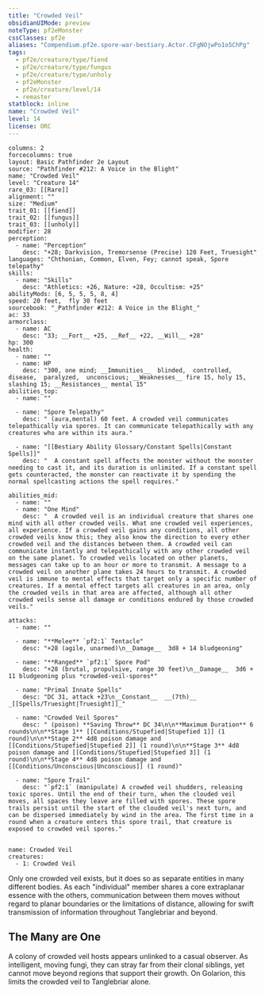 ```yaml
---
title: "Crowded Veil"
obsidianUIMode: preview
noteType: pf2eMonster
cssClasses: pf2e
aliases: "Compendium.pf2e.spore-war-bestiary.Actor.CFgNOjwPo1o5ChPg" 
tags:
  - pf2e/creature/type/fiend
  - pf2e/creature/type/fungus
  - pf2e/creature/type/unholy
  - pf2eMonster
  - pf2e/creature/level/14
  - remaster
statblock: inline
name: "Crowded Veil"
level: 14
license: ORC
---
```


```statblock
columns: 2
forcecolumns: true
layout: Basic Pathfinder 2e Layout
source: "Pathfinder #212: A Voice in the Blight"
name: "Crowded Veil"
level: "Creature 14"
rare_03: [[Rare]]
alignment: ""
size: "Medium"
trait_01: [[fiend]]
trait_02: [[fungus]]
trait_03: [[unholy]]
modifier: 28
perception:
  - name: "Perception"
    desc: "+28; Darkvision, Tremorsense (Precise) 120 Feet, Truesight"
languages: "Chthonian, Common, Elven, Fey; cannot speak, Spore telepathy"
skills:
  - name: "Skills"
    desc: "Athletics: +26, Nature: +28, Occultism: +25"
abilityMods: [6, 5, 5, 5, 8, 4]
speed: 20 feet,  fly 30 feet
sourcebook: "_Pathfinder #212: A Voice in the Blight_"
ac: 33
armorclass:
  - name: AC
    desc: "33; __Fort__ +25, __Ref__ +22, __Will__ +28"
hp: 300
health:
  - name: ""
  - name: HP
    desc: "300, one mind; __Immunities__  blinded,  controlled,  disease,  paralyzed,  unconscious; __Weaknesses__ fire 15, holy 15, slashing 15; __Resistances__ mental 15"
abilities_top:
  - name: ""

  - name: "Spore Telepathy"
    desc: " (aura,mental) 60 feet. A crowded veil communicates telepathically via spores. It can communicate telepathically with any creatures who are within its aura."

  - name: "[[Bestiary Ability Glossary/Constant Spells|Constant Spells]]"
    desc: "  A constant spell affects the monster without the monster needing to cast it, and its duration is unlimited. If a constant spell gets counteracted, the monster can reactivate it by spending the normal spellcasting actions the spell requires."

abilities_mid:
  - name: ""
  - name: "One Mind"
    desc: "  A crowded veil is an individual creature that shares one mind with all other crowded veils. What one crowded veil experiences, all experience. If a crowded veil gains any conditions, all other crowded veils know this; they also know the direction to every other crowded veil and the distances between them. A crowded veil can communicate instantly and telepathically with any other crowded veil on the same planet. To crowded veils located on other planets, messages can take up to an hour or more to transmit. A message to a crowded veil on another plane takes 24 hours to transmit. A crowded veil is immune to mental effects that target only a specific number of creatures. If a mental effect targets all creatures in an area, only the crowded veils in that area are affected, although all other crowded veils sense all damage or conditions endured by those crowded veils."

attacks:
  - name: ""

  - name: "**Melee** `pf2:1` Tentacle"
    desc: "+28 (agile, unarmed)\n__Damage__  3d8 + 14 bludgeoning"

  - name: "**Ranged** `pf2:1` Spore Pod"
    desc: "+28 (brutal, propulsive, range 30 feet)\n__Damage__  3d6 + 11 bludgeoning plus *crowded-veil-spores*"

  - name: "Primal Innate Spells"
    desc: "DC 31, attack +23\n__Constant__  __(7th)__ _[[Spells/Truesight|Truesight]]_"

  - name: "Crowded Veil Spores"
    desc: " (poison) **Saving Throw** DC 34\n\n**Maximum Duration** 6 rounds\n\n**Stage 1** [[Conditions/Stupefied|Stupefied 1]] (1 round)\n\n**Stage 2** 4d8 poison damage and [[Conditions/Stupefied|Stupefied 2]] (1 round)\n\n**Stage 3** 4d8 poison damage and [[Conditions/Stupefied|Stupefied 3]] (1 round)\n\n**Stage 4** 4d8 poison damage and [[Conditions/Unconscious|Unconscious]] (1 round)"

  - name: "Spore Trail"
    desc: "`pf2:1` (manipulate) A crowded veil shudders, releasing toxic spores. Until the end of their turn, when the clouded veil moves, all spaces they leave are filled with spores. These spore trails persist until the start of the clouded veil's next turn, and can be dispersed immediately by wind in the area. The first time in a round when a creature enters this spore trail, that creature is exposed to crowded veil spores."
 
```

```encounter-table
name: Crowded Veil
creatures:
  - 1: Crowded Veil
```



Only one crowded veil exists, but it does so as separate entities in many different bodies. As each "individual" member shares a core extraplanar essence with the others, communication between them moves without regard to planar boundaries or the limitations of distance, allowing for swift transmission of information throughout Tanglebriar and beyond.

## The Many are One

A colony of crowded veil hosts appears unlinked to a casual observer. As intelligent, moving fungi, they can stray far from their clonal siblings, yet cannot move beyond regions that support their growth. On Golarion, this limits the crowded veil to Tanglebriar alone.
